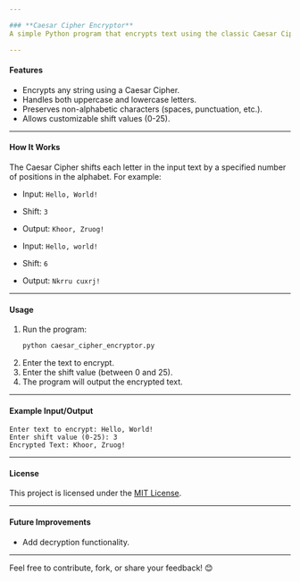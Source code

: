 ```yaml
---

### **Caesar Cipher Encryptor**  
A simple Python program that encrypts text using the classic Caesar Cipher algorithm. This project is part of my **100 Days of Code Challenge**.

---
```


#### **Features**  
- Encrypts any string using a Caesar Cipher.  
- Handles both uppercase and lowercase letters.  
- Preserves non-alphabetic characters (spaces, punctuation, etc.).  
- Allows customizable shift values (0-25).

---

#### **How It Works**  
The Caesar Cipher shifts each letter in the input text by a specified number of positions in the alphabet. For example:
- Input: `Hello, World!`
- Shift: `3`
- Output: `Khoor, Zruog!`
  
- Input: `Hello, world!`
- Shift: `6`
- Output: `Nkrru cuxrj!`

---

#### **Usage**  
1. Run the program:
   ```bash
   python caesar_cipher_encryptor.py
   ```
2. Enter the text to encrypt.  
3. Enter the shift value (between 0 and 25).  
4. The program will output the encrypted text.

---

#### **Example Input/Output**  
```plaintext
Enter text to encrypt: Hello, World!
Enter shift value (0-25): 3
Encrypted Text: Khoor, Zruog!
```

---

#### **License**  
This project is licensed under the [MIT License](LICENSE).

---

#### **Future Improvements**  
- Add decryption functionality. 

---

Feel free to contribute, fork, or share your feedback! 😊
